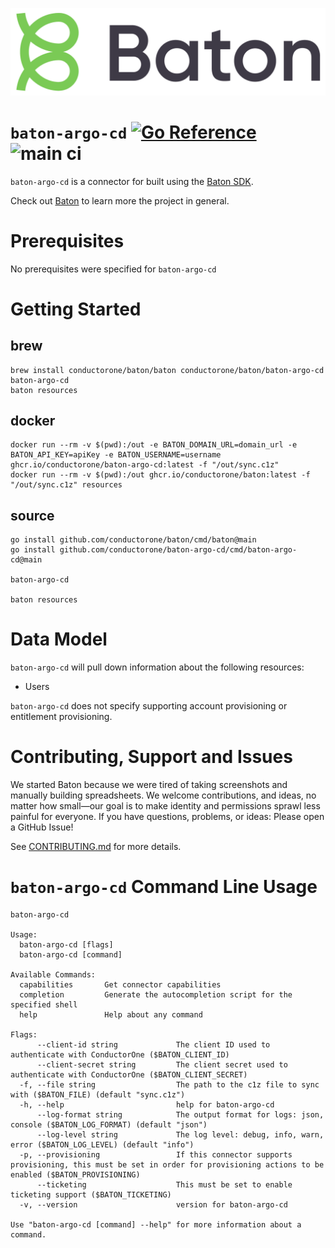 ![Baton Logo](./baton-logo.png)

# `baton-argo-cd` [![Go Reference](https://pkg.go.dev/badge/github.com/conductorone/baton-argo-cd.svg)](https://pkg.go.dev/github.com/conductorone/baton-argo-cd) ![main ci](https://github.com/conductorone/baton-argo-cd/actions/workflows/main.yaml/badge.svg)

`baton-argo-cd` is a connector for built using the [Baton SDK](https://github.com/conductorone/baton-sdk).

Check out [Baton](https://github.com/conductorone/baton) to learn more the project in general.

# Prerequisites
No prerequisites were specified for `baton-argo-cd`

# Getting Started

## brew

```
brew install conductorone/baton/baton conductorone/baton/baton-argo-cd
baton-argo-cd
baton resources
```

## docker

```
docker run --rm -v $(pwd):/out -e BATON_DOMAIN_URL=domain_url -e BATON_API_KEY=apiKey -e BATON_USERNAME=username ghcr.io/conductorone/baton-argo-cd:latest -f "/out/sync.c1z"
docker run --rm -v $(pwd):/out ghcr.io/conductorone/baton:latest -f "/out/sync.c1z" resources
```

## source

```
go install github.com/conductorone/baton/cmd/baton@main
go install github.com/conductorone/baton-argo-cd/cmd/baton-argo-cd@main

baton-argo-cd

baton resources
```

# Data Model

`baton-argo-cd` will pull down information about the following resources:
- Users

`baton-argo-cd` does not specify supporting account provisioning or entitlement provisioning.

# Contributing, Support and Issues

We started Baton because we were tired of taking screenshots and manually
building spreadsheets. We welcome contributions, and ideas, no matter how
small&mdash;our goal is to make identity and permissions sprawl less painful for
everyone. If you have questions, problems, or ideas: Please open a GitHub Issue!

See [CONTRIBUTING.md](https://github.com/ConductorOne/baton/blob/main/CONTRIBUTING.md) for more details.

# `baton-argo-cd` Command Line Usage

```
baton-argo-cd

Usage:
  baton-argo-cd [flags]
  baton-argo-cd [command]

Available Commands:
  capabilities       Get connector capabilities
  completion         Generate the autocompletion script for the specified shell
  help               Help about any command

Flags:
      --client-id string             The client ID used to authenticate with ConductorOne ($BATON_CLIENT_ID)
      --client-secret string         The client secret used to authenticate with ConductorOne ($BATON_CLIENT_SECRET)
  -f, --file string                  The path to the c1z file to sync with ($BATON_FILE) (default "sync.c1z")
  -h, --help                         help for baton-argo-cd
      --log-format string            The output format for logs: json, console ($BATON_LOG_FORMAT) (default "json")
      --log-level string             The log level: debug, info, warn, error ($BATON_LOG_LEVEL) (default "info")
  -p, --provisioning                 If this connector supports provisioning, this must be set in order for provisioning actions to be enabled ($BATON_PROVISIONING)
      --ticketing                    This must be set to enable ticketing support ($BATON_TICKETING)
  -v, --version                      version for baton-argo-cd

Use "baton-argo-cd [command] --help" for more information about a command.
```

